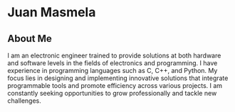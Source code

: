 # Juan Masmela

## About Me

I am an electronic engineer trained to provide solutions at both hardware and software levels in the fields of electronics and programming. I have experience in programming languages such as C, C++, and Python. My focus lies in designing and implementing innovative solutions that integrate programmable tools and promote efficiency across various projects. I am constantly seeking opportunities to grow professionally and tackle new challenges.
